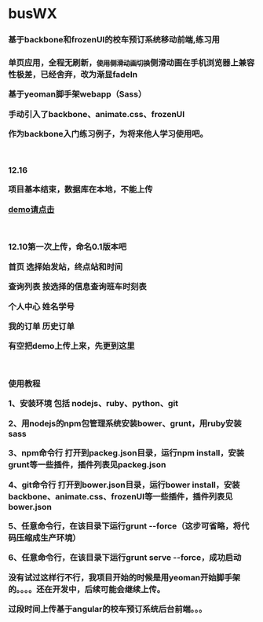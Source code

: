 # busWX
<h3>基于backbone和frozenUI的校车预订系统移动前端,练习用<h3>

<p>单页应用，全程无刷新，<del><small>使用侧滑动画切换</small></del>侧滑动画在手机浏览器上兼容性极差，已经舍弃，改为渐显fadeIn</p>
<p>基于yeoman脚手架webapp（Sass）</p>
<p>手动引入了backbone、animate.css、frozenUI</p>
<p>作为backbone入门练习例子，为将来他人学习使用吧。</p>
<br>
<p>12.16</p>
<p>项目基本结束，数据库在本地，不能上传<p>
<p><a href="http://120.26.48.150/ndsite/buswx" target="_blank">demo请点击</a></p>
<br>
<p>12.10第一次上传，命名0.1版本吧</p>
<p>首页 选择始发站，终点站和时间</p>
<p>查询列表 按选择的信息查询班车时刻表</p>
<p>个人中心 姓名学号</p>
<p>我的订单 历史订单</p>
<p>有空把demo上传上来，先更到这里</p>
<br>
<p>使用教程</p>
<p>1、安装环境 包括 nodejs、ruby、python、git</p>
<p>2、用nodejs的npm包管理系统安装bower、grunt，用ruby安装sass</p>
<p>3、npm命令行 打开到packeg.json目录，运行npm install，安装grunt等一些插件，插件列表见packeg.json</p>
<p>4、git命令行 打开到bower.json目录，运行bower install，安装backbone、animate.css、frozenUI等一些插件，插件列表见bower.json</p>
<p>5、任意命令行，在该目录下运行grunt --force（这步可省略，将代码压缩成生产环境）</p>
<p>6、任意命令行，在该目录下运行grunt serve --force，成功启动</p>
<p>没有试过这样行不行，我项目开始的时候是用yeoman开始脚手架的。。。。还在开发中，后续可能会继续上传。</p>
<p>过段时间上传基于angular的校车预订系统后台前端。。。</p>
